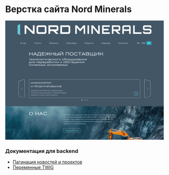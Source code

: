 # Верстка сайта Nord Minerals

![Скриншот](docs/screenshot.png)

### Документация для backend

- [Пагинация новостей и проектов](docs/API.md)
- [Переменные TWIG](docs/TWIG.md)
